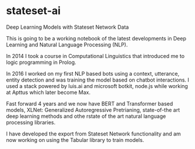 # stateset-ai
Deep Learning Models with Stateset Network Data

This is going to be a working notebook of the latest developments in Deep Learning and Natural Language Processing (NLP).

In 2014 I took a course in Computational Linguistics that introduced me to logic programming in Prolog.

In 2016 I worked on my first NLP based bots using a context, utterance, entity detection and was training the model based on chatbot interactions. I used a stack powered by luis.ai and microsoft botkit, node.js while working at Apttus which later become Max.

Fast forward 4 years and we now have BERT and Transformer based models, XLNet: Generalized Autoregressive Pretrianing, state-of-the art deep learning methods and othe rstate of the art natural language processing libraries.

I have developed the export from Stateset Network functionality and am now working on using the Tabular library to train models.
